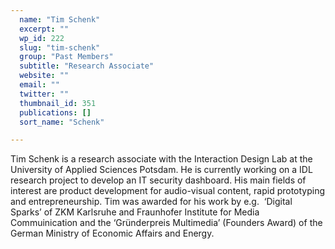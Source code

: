 ```yaml
---
  name: "Tim Schenk"
  excerpt: ""
  wp_id: 222
  slug: "tim-schenk"
  group: "Past Members"
  subtitle: "Research Associate"
  website: ""
  email: ""
  twitter: ""
  thumbnail_id: 351
  publications: []
  sort_name: "Schenk"

---
```

Tim Schenk is a research associate with the Interaction Design Lab at the
University of Applied Sciences Potsdam. He is currently working on a
IDL research project to develop an IT security dashboard. His main
fields of interest are product development for audio-visual content,
rapid prototyping and entrepreneurship. Tim was awarded for his work by e.g.  ‘Digital Sparks’ of ZKM Karlsruhe and Fraunhofer
Institute for Media Commuinication and the ‘Gründerpreis Multimedia’
(Founders Award) of the German Ministry of Economic Affairs and Energy.